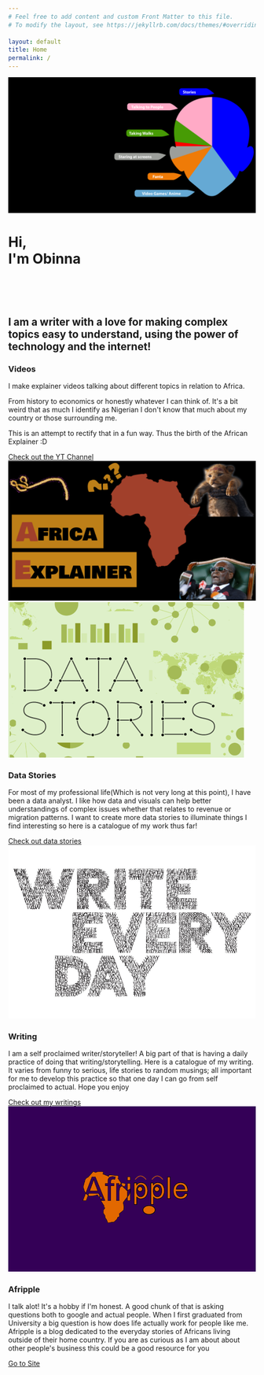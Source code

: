```yaml
---
# Feel free to add content and custom Front Matter to this file.
# To modify the layout, see https://jekyllrb.com/docs/themes/#overriding-theme-defaults

layout: default
title: Home
permalink: /
---
```

<div class="container" style="max-width: 100%; padding: 0;">
  <img class="banner-img" src="assets/face chart.png" alt="Obinna_mic">
  <h1 class="page-title centered">Hi,<br>I'm Obinna</h1>
</div>
<br>
<br>
<br>
<h2 class="page-header">I am a writer with a love for making complex topics easy to understand, using the power of technology and the internet!</h2>

<div class="flex-container">
<div class="flex-2 flex-child">
<h3 class="box-header">Videos</h3>

<p>I make explainer videos talking about different topics in relation to Africa.</p>
<p>From history to economics or honestly whatever I can think of. It's a bit weird that as much I identify as Nigerian I don't know that much about my country or those surrounding me.</p>
<p>This is an attempt to rectify that in a fun way. Thus the birth of the African Explainer :D </p>
<div class="text-center">
<a href="https://www.youtube.com/channel/UCv9oSIKjvzJYpICLBuAaVOw" class="btn btn-outline-primary" role="button">Check out the YT Channel</a>
</div>
</div>
<div class="flex-2 flex-child page-image-1">
<img class="page-image-1" src="assets/Africa Explainer banner 2.png" alt="YT banner">
</div>
</div>

<div class="flex-container">

<div class="flex-3 flex-child">
<div class="page-image-1">
<img class="page-image-1" src="assets/Data_stories.png" alt="Data Stories">
</div>

<h3 class="box-header">Data Stories</h3>

<p>For most of my professional life(Which is not very long at this point), I have been a data analyst. I like how data and visuals can help better understandings of complex issues whether that relates to revenue or migration patterns. I want to create more data stories to illuminate things I find interesting so here is a catalogue of my work thus far!</p>
<div class="text-center">
<a href="/data_stories" class="btn btn-outline-primary" role="button">Check out data stories</a>
</div>
</div>

<div class="flex-3 flex-child">
<div class="page-image-1">
<img class="page-image-1" src="assets/Daily Writing.jpeg" alt="Daily Writing">
</div>
<h3 class="box-header">Writing</h3>

<p>I am a self proclaimed writer/storyteller! A big part of that is having a daily practice of doing that writing/storytelling. Here is a catalogue of my writing. It varies from funny to serious, life stories to random musings; all important for me to develop this practice so that one day I can go from self proclaimed to actual. Hope you enjoy</p>
<div class="text-center">
<a href="/blog" class="btn btn-outline-primary" role="button">Check out my writings</a>
</div>
</div>

<div class="flex-3 flex-child">

<div class="page-image-1">
<img class="page-image-1" src="assets/Afripple logo.png" alt="Afripple">
</div>

<h3 class="box-header">Afripple</h3>

<p>I talk alot! It's a hobby if I'm honest. A good chunk of that is asking questions both to google and actual people. When I first graduated from University a big question is how does life actually work for people like me. Afripple is a blog dedicated to the everyday stories of Africans living outside of their home country. If you are as curious as I am about about other people's business this could be a good resource for you</p>
<div class="text-center">
<a href="https://afripple.co.uk/" class="btn btn-outline-primary" role="button">Go to Site</a>
</div>
</div>
